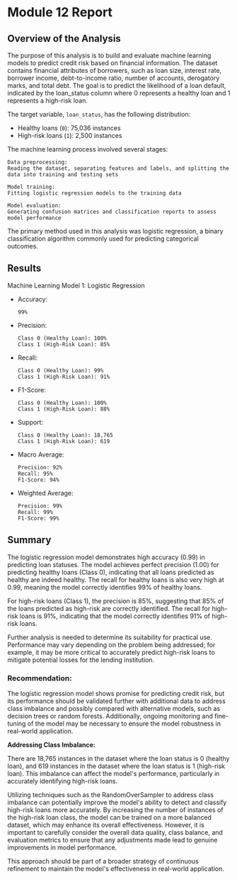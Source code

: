 # Module 12 Report

## Overview of the Analysis

The purpose of this analysis is to build and evaluate machine learning models to predict credit risk based on financial information. The dataset contains financial attributes of borrowers, such as loan size, interest rate, borrower income, debt-to-income ratio, number of accounts, derogatory marks, and total debt. The goal is to predict the likelihood of a loan default, indicated by the loan_status column where 0 represents a healthy loan and 1 represents a high-risk loan.

The target variable, `loan_status`, has the following distribution:

- Healthy loans (`0`): 75,036 instances
- High-risk loans (`1`): 2,500 instances

The machine learning process involved several stages:

    Data preprocessing: 
    Reading the dataset, separating features and labels, and splitting the data into training and testing sets

    Model training: 
    Fitting logistic regression models to the training data

    Model evaluation: 
    Generating confusion matrices and classification reports to assess model performance

The primary method used in this analysis was logistic regression, a binary classification algorithm commonly used for predicting categorical outcomes.

## Results

Machine Learning Model 1: Logistic Regression

- Accuracy:
 
      99%

- Precision:
    
      Class 0 (Healthy Loan): 100%
      Class 1 (High-Risk Loan): 85%

- Recall:

      Class 0 (Healthy Loan): 99%
      Class 1 (High-Risk Loan): 91%

- F1-Score:

      Class 0 (Healthy Loan): 100%
      Class 1 (High-Risk Loan): 88%

- Support:

      Class 0 (Healthy Loan): 18,765
      Class 1 (High-Risk Loan): 619

- Macro Average:

      Precision: 92%
      Recall: 95%
      F1-Score: 94%

- Weighted Average:

      Precision: 99%
      Recall: 99%
      F1-Score: 99%

## Summary

The logistic regression model demonstrates high accuracy (0.99) in predicting loan statuses. The model achieves perfect precision (1.00) for predicting healthy loans (Class 0), indicating that all loans predicted as healthy are indeed healthy. The recall for healthy loans is also very high at 0.99, meaning the model correctly identifies 99% of healthy loans.

For high-risk loans (Class 1), the precision is 85%, suggesting that 85% of the loans predicted as high-risk are correctly identified. The recall for high-risk loans is 91%, indicating that the model correctly identifies 91% of high-risk loans.

Further analysis is needed to determine its suitability for practical use. Performance may vary depending on the problem being addressed; for example, it may be more critical to accurately predict high-risk loans to mitigate potential losses for the lending institution.

### Recommendation: 

The logistic regression model shows promise for predicting credit risk, but its performance should be validated further with additional data to address class imbalance and possibly compared with alternative models, such as decision trees or random forests. Additionally, ongoing monitoring and fine-tuning of the model may be necessary to ensure the model robustness in real-world application.

**Addressing Class Imbalance:**

There are 18,765 instances in the dataset where the loan status is 0 (healthy loan), and 619 instances in the dataset where the loan status is 1 (high-risk loan). This imbalance can affect the model's performance, particularly in accurately identifying high-risk loans.

Utilizing techniques such as the RandomOverSampler to address class imbalance can potentially improve the model's ability to detect and classify high-risk loans more accurately. By increasing the number of instances of the high-risk loan class, the model can be trained on a more balanced dataset, which may enhance its overall effectiveness. However, it is important to carefully consider the overall data quality, class balance, and evaluation metrics to ensure that any adjustments made lead to genuine improvements in model performance.

This approach should be part of a broader strategy of continuous refinement to maintain the model's effectiveness in real-world application.
